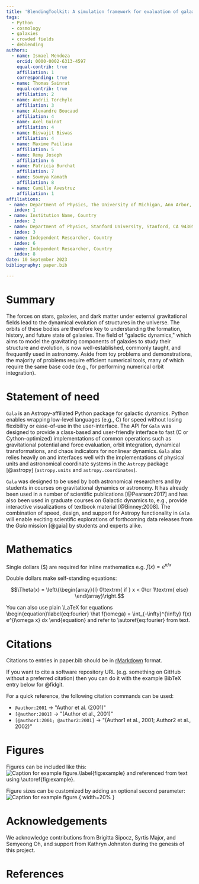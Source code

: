 ```yaml
---
title: 'BlendingToolkit: A simulation framework for evaluation of galaxy deblenders'
tags:
  - Python
  - cosmology
  - galaxies
  - crowded fields
  - deblending
authors:
  - name: Ismael Mendoza
    orcid: 0000-0002-6313-4597
    equal-contrib: true
    affiliation: 1
    corresponding: true
  - name: Thomas Sainrat
    equal-contrib: true
    affiliation: 2
  - name: Andrii Torchylo
    affiliation: 3
  - name: Alexandre Boucaud
    affiliation: 4
  - name: Axel Guinot
    affiliation: 4
  - name: Biswajit Biswas
    affiliation: 4
  - name: Maxime Paillasa
    affiliation: 5
  - name: Remy Joseph
    affiliation: 6
  - name: Patricia Burchat
    affiliation: 7
  - name: Sowmya Kamath
    affiliation: 8
  - name: Camille Avestruz
    affiliation: 1
affiliations:
 - name: Department of Physics, The University of Michigan, Ann Arbor, MI 48109 USA
   index: 1
 - name: Institution Name, Country
   index: 2
 - name: Department of Physics, Stanford University, Stanford, CA 94305 USA
   index: 3
 - name: Independent Researcher, Country
   index: 6
 - name: Independent Researcher, Country
   index: 8
date: 10 September 2023
bibliography: paper.bib

---
```


# Summary

The forces on stars, galaxies, and dark matter under external gravitational
fields lead to the dynamical evolution of structures in the universe. The orbits
of these bodies are therefore key to understanding the formation, history, and
future state of galaxies. The field of "galactic dynamics," which aims to model
the gravitating components of galaxies to study their structure and evolution,
is now well-established, commonly taught, and frequently used in astronomy.
Aside from toy problems and demonstrations, the majority of problems require
efficient numerical tools, many of which require the same base code (e.g., for
performing numerical orbit integration).

# Statement of need

`Gala` is an Astropy-affiliated Python package for galactic dynamics. Python
enables wrapping low-level languages (e.g., C) for speed without losing
flexibility or ease-of-use in the user-interface. The API for `Gala` was
designed to provide a class-based and user-friendly interface to fast (C or
Cython-optimized) implementations of common operations such as gravitational
potential and force evaluation, orbit integration, dynamical transformations,
and chaos indicators for nonlinear dynamics. `Gala` also relies heavily on and
interfaces well with the implementations of physical units and astronomical
coordinate systems in the `Astropy` package [@astropy] (`astropy.units` and
`astropy.coordinates`).

`Gala` was designed to be used by both astronomical researchers and by
students in courses on gravitational dynamics or astronomy. It has already been
used in a number of scientific publications [@Pearson:2017] and has also been
used in graduate courses on Galactic dynamics to, e.g., provide interactive
visualizations of textbook material [@Binney:2008]. The combination of speed,
design, and support for Astropy functionality in `Gala` will enable exciting
scientific explorations of forthcoming data releases from the *Gaia* mission
[@gaia] by students and experts alike.

# Mathematics

Single dollars ($) are required for inline mathematics e.g. $f(x) = e^{\pi/x}$

Double dollars make self-standing equations:

$$\Theta(x) = \left\{\begin{array}{l}
0\textrm{ if } x < 0\cr
1\textrm{ else}
\end{array}\right.$$

You can also use plain \LaTeX for equations
\begin{equation}\label{eq:fourier}
\hat f(\omega) = \int_{-\infty}^{\infty} f(x) e^{i\omega x} dx
\end{equation}
and refer to \autoref{eq:fourier} from text.

# Citations

Citations to entries in paper.bib should be in
[rMarkdown](http://rmarkdown.rstudio.com/authoring_bibliographies_and_citations.html)
format.

If you want to cite a software repository URL (e.g. something on GitHub without a preferred
citation) then you can do it with the example BibTeX entry below for @fidgit.

For a quick reference, the following citation commands can be used:

- `@author:2001`  ->  "Author et al. (2001)"
- `[@author:2001]` -> "(Author et al., 2001)"
- `[@author1:2001; @author2:2001]` -> "(Author1 et al., 2001; Author2 et al., 2002)"

# Figures

Figures can be included like this:
![Caption for example figure.\label{fig:example}](figure.png)
and referenced from text using \autoref{fig:example}.

Figure sizes can be customized by adding an optional second parameter:
![Caption for example figure.](figure.png){ width=20% }

# Acknowledgements

We acknowledge contributions from Brigitta Sipocz, Syrtis Major, and Semyeong
Oh, and support from Kathryn Johnston during the genesis of this project.

# References

